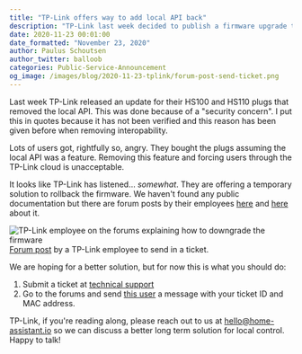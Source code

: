 ```yaml
---
title: "TP-Link offers way to add local API back"
description: "TP-Link last week decided to publish a firmware upgrade that removed access to the local API. They are partially reverting this decision."
date: 2020-11-23 00:01:00
date_formatted: "November 23, 2020"
author: Paulus Schoutsen
author_twitter: balloob
categories: Public-Service-Announcement
og_image: /images/blog/2020-11-23-tplink/forum-post-send-ticket.png
---
```


Last week TP-Link released an update for their HS100 and HS110 plugs that removed the local API. This was done because of a "security concern". I put this in quotes because it has not been verified and this reason has been given before when removing interopability.

Lots of users got, rightfully so, angry. They bought the plugs assuming the local API was a feature. Removing this feature and forcing users through the TP-Link cloud is unacceptable.

It looks like TP-Link has listened… _somewhat_. They are offering a temporary solution to rollback the firmware. We haven't found any public documentation but there are forum posts by their employees [here](https://community.tp-link.com/en/home/forum/topic/236268#topic-reply-523030) and [here](https://community.tp-link.com/en/home/forum/topic/237614#topic-reply-520984) about it.

<p class='img'>
<img src='/images/blog/2020-11-23-tplink/forum-post-send-ticket.png' alt='TP-Link employee on the forums explaining how to downgrade the firmware'>
<a href="https://community.tp-link.com/en/home/forum/topic/236268#topic-reply-523030">Forum post</a> by a TP-Link employee to send in a ticket.
</p>

We are hoping for a better solution, but for now this is what you should do:

1. Submit a ticket at [technical support](https://www.tp-link.com/nl/support/contact-technical-support/#E-mail-Support)
2. Go to the forums and send [this user](https://community.tp-link.com/en/home/uc/info/650029) a message with your ticket ID and MAC address.

TP-Link, if you're reading along, please reach out to us at hello@home-assistant.io so we can discuss a better long term solution for local control. Happy to talk!
